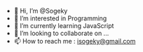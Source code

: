 - 👋 Hi, I’m @Sogeky
- 👀 I’m interested in Programming
- 🌱 I’m currently learning JavaScript
- 💞️ I’m looking to collaborate on ...
- 📫 How to reach me : isogeky@gmail.com

<!---
Sogeky/Sogeky is a ✨ special ✨ repository because its `README.md` (this file) appears on your GitHub profile.
You can click the Preview link to take a look at your changes.
--->
